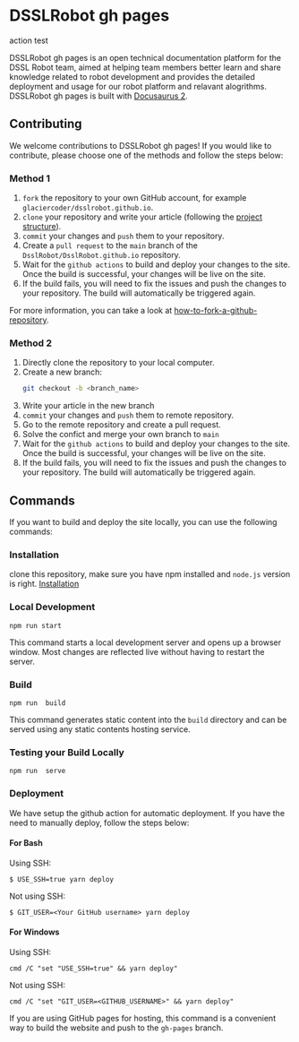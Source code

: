 # DSSLRobot  gh pages
action test

DSSLRobot  gh pages is an open technical documentation platform for the DSSL Robot team, aimed at helping team members better learn and share knowledge related to robot development and provides the detailed deployment and usage for our robot platform and relavant alogrithms.
DSSLRobot  gh pages is built with [Docusaurus 2](https://docusaurus.io/).

## Contributing
We welcome contributions to DSSLRobot  gh pages! If you would like to contribute, please choose one of the methods and follow the steps below:

### Method 1
1. `fork` the repository to your own GitHub account, for example `glaciercoder/dsslrobot.github.io`.
2. `clone` your repository and write your article (following the [project structure](https://DsslRobot.github.io/tinkerdocs/docs/Intro/project_structure)).
3. `commit` your changes and `push` them to your repository.
4. Create a `pull request` to the `main` branch of the `DsslRobot/DsslRobot.github.io` repository.
5. Wait for the `github actions` to build and deploy your changes to the site. Once the build is successful, your changes will be live on the site.
6. If the build fails, you will need to fix the issues and push the changes to your repository. The build will automatically be triggered again.

For more information, you can take a look at [how-to-fork-a-github-repository](https://www.freecodecamp.org/chinese/news/how-to-fork-a-github-repository/).

### Method 2

1. Directly clone the repository to your local computer.
2. Create a new branch: 
   ```sh
   git checkout -b <branch_name>
   ```
3. Write your article in the new branch 
4. `commit` your changes and `push` them to remote repository.
5. Go to the remote repository and create a pull request.
6. Solve the confict and merge your own branch to `main`
7. Wait for the `github actions` to build and deploy your changes to the site. Once the build is successful, your changes will be live on the site.
8. If the build fails, you will need to fix the issues and push the changes to your repository. The build will automatically be triggered again.
   
## Commands

If you want to build and deploy the site locally, you can use the following commands:

### Installation

clone this repository, make sure you have npm installed and `node.js` version is right. [Installation](https://nodejs.org/en/download/package-manager)


### Local Development

```
npm run start
```

This command starts a local development server and opens up a browser window. Most changes are reflected live without having to restart the server.

### Build

```
npm run  build
```

This command generates static content into the `build` directory and can be served using any static contents hosting service.

### Testing your Build Locally

```
npm run  serve
```


### Deployment

We have setup the github action for automatic deployment. If you have the need to manually deploy, follow the steps below:

#### For Bash
Using SSH:

```
$ USE_SSH=true yarn deploy
```

Not using SSH:

```
$ GIT_USER=<Your GitHub username> yarn deploy
```

#### For Windows

Using SSH:

```
cmd /C "set "USE_SSH=true" && yarn deploy"
```

Not using SSH:

```
cmd /C "set "GIT_USER=<GITHUB_USERNAME>" && yarn deploy"
```
If you are using GitHub pages for hosting, this command is a convenient way to build the website and push to the `gh-pages` branch.

